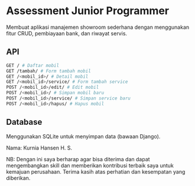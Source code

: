 # Assessment Junior Programmer

Membuat aplikasi manajemen showroom sederhana dengan menggunakan fitur CRUD, pembiayaan bank, dan riwayat servis.  

## API
```bash
GET / # Daftar mobil
GET /tambah/ # Form tambah mobil
GET /<mobil_id>/ # Detail mobil
GET /<mobil_id>/service/ # Form tambah service
POST /<mobil_id>/edit/ # Edit mobil
POST /<mobil_id>/ # Simpan mobil baru
POST /<mobil_id>/service/ # Simpan service baru
POST /<mobil_id>/hapus/ # Hapus mobil
```

## Database
Menggunakan SQLite untuk menyimpan data (bawaan Django).

Nama: Kurnia Hansen H. S.

NB: Dengan ini saya berharap agar bisa diterima dan dapat mengembangkan skill dan memberikan kontribusi terbaik saya untuk kemajuan perusahaan. Terima kasih atas perhatian dan kesempatan yang diberikan.